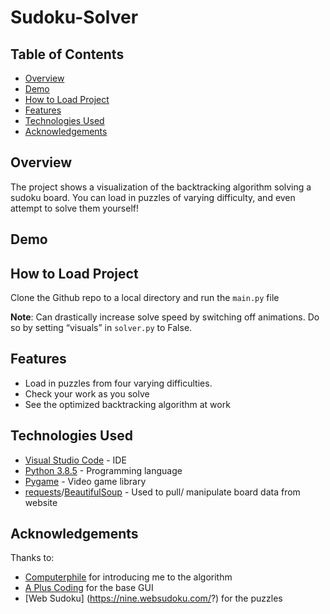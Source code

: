 # Sudoku-Solver

## Table of Contents

- [Overview](#Overview)
- [Demo](#Demo)
- [How to Load Project](#how-to-load-project)
- [Features](#Features)
- [Technologies Used](#technologies-used)
- [Acknowledgements](#acknowledgements)

## Overview

The project shows a visualization of the backtracking algorithm solving a sudoku board. You can load in puzzles of varying difficulty, and even attempt to solve them yourself!


## Demo

## How to Load Project

Clone the Github repo to a local directory and run the `main.py` file 

**Note**: Can drastically increase solve speed by switching off animations. Do so by setting “visuals” in `solver.py` to False. 


## Features

- Load in puzzles from four varying difficulties.
- Check your work as you solve
- See the optimized backtracking algorithm at work


## Technologies Used

- [Visual Studio Code](https://code.visualstudio.com/) - IDE
- [Python 3.8.5](https://www.python.org/downloads/release/python-385/) - Programming language 
- [Pygame](https://www.pygame.org/news) - Video game library 
- [requests](https://pypi.org/project/requests/)/[BeautifulSoup](https://pypi.org/project/beautifulsoup4/) - Used to pull/ manipulate board data from website

## Acknowledgements

Thanks to:
- [Computerphile](https://www.youtube.com/watch?v=G_UYXzGuqvM) for introducing me to the algorithm
- [A Plus Coding](https://www.youtube.com/playlist?list=PLryDJVmh-ww0J6BDQrdLtRyNOv4Lym_xo) for the base GUI
- [Web Sudoku] (https://nine.websudoku.com/?) for the puzzles

